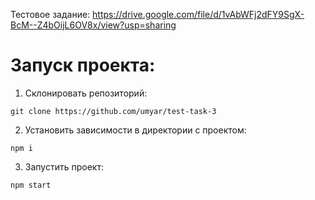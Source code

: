 Тестовое задание: https://drive.google.com/file/d/1vAbWFj2dFY9SgX-BcM--Z4bOijL6OV8x/view?usp=sharing

# Запуск проекта:
1) Склонировать репозиторий:

`git clone https://github.com/umyar/test-task-3`

2) Установить зависимости в директории с проектом:

`npm i`

3) Запустить проект:

`npm start`
